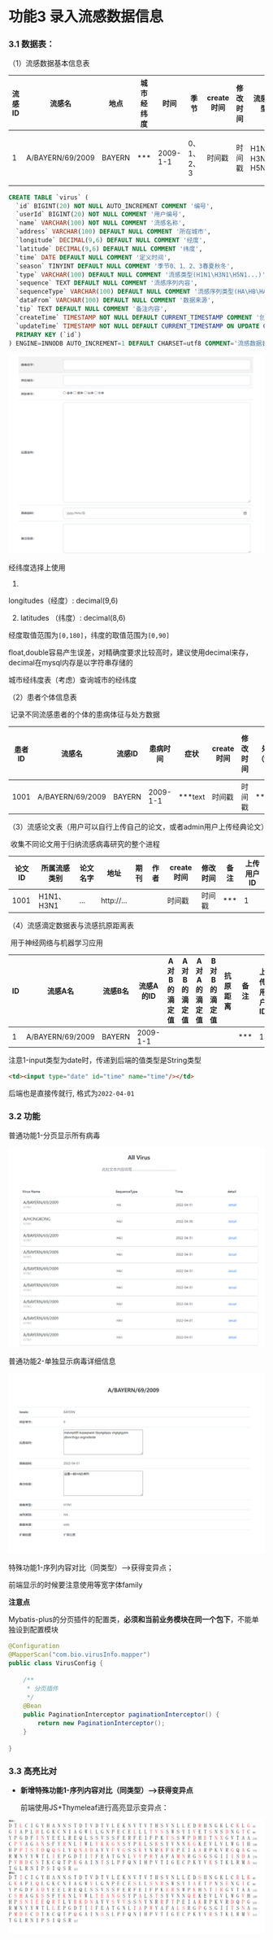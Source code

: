 # 功能3 录入流感数据信息

### 3.1 数据表：

（1）流感数据基本信息表

| 流感ID | 流感名           | 地点   | 城市经纬度 | 时间     | 季节       | create时间 | 修改时间 | 流感类型         | 序列（text)                                                  | 备注 | 上传用户ID | 数据来源           | 序列类型           |
| ------ | ---------------- | ------ | ---------- | -------- | ---------- | ---------- | -------- | ---------------- | ------------------------------------------------------------ | ---- | ---------- | ------------------ | ------------------ |
| 1      | A/BAYERN/69/2009 | BAYERN | ***        | 2009-1-1 | 0、1、2、3 | 时间戳     | 时间戳   | H1N1、H3N2、H5N1 | mdvnptllfl kvpaqnaist tfpytgdppy shgtgtgytm dtvnrthqys ergrwtknte | ***  | 1          | 实验室名字、期刊等 | HA、 PB1、完整序列 |

```sql
CREATE TABLE `virus` (
  `id` BIGINT(20) NOT NULL AUTO_INCREMENT COMMENT '编号',
  `userId` BIGINT(20) NOT NULL COMMENT '用户编号',
  `name` VARCHAR(100) NOT NULL COMMENT '流感名称',
  `address` VARCHAR(100) DEFAULT NULL COMMENT '所在城市',
  `longitude` DECIMAL(9,6) DEFAULT NULL COMMENT '经度',
  `latitude` DECIMAL(9,6) DEFAULT NULL COMMENT '纬度',
  `time` DATE DEFAULT NULL COMMENT '定义时间',
  `season` TINYINT DEFAULT NULL COMMENT '季节0、1、2、3春夏秋冬',
  `type` VARCHAR(100) DEFAULT NULL COMMENT '流感类型(H1N1\H3N1\H5N1...)',
  `sequence` TEXT DEFAULT NULL COMMENT '流感序列内容',
  `sequenceType` VARCHAR(100) DEFAULT NULL COMMENT '流感序列类型(HA\HB\HA1\HA2\null...)',
  `dataFrom` VARCHAR(100) DEFAULT NULL COMMENT '数据来源',
  `tip` TEXT DEFAULT NULL COMMENT '备注内容',
  `createTime` TIMESTAMP NOT NULL DEFAULT CURRENT_TIMESTAMP COMMENT '创建时间',
  `updateTime` TIMESTAMP NOT NULL DEFAULT CURRENT_TIMESTAMP ON UPDATE CURRENT_TIMESTAMP COMMENT '更新时间',
  PRIMARY KEY (`id`)
) ENGINE=INNODB AUTO_INCREMENT=1 DEFAULT CHARSET=utf8 COMMENT='流感数据表';
```

![img](https://github.com/LoveADMilk/BioWeb03/blob/master/summary/image/3-1.PNG?raw=true)


经纬度选择上使用

1.
longitudes（经度）: decimal(9,6)

2. latitudes （纬度）: decimal(8,6)

经度取值范围为`[0,180]`，纬度的取值范围为`[0,90]`

float,double容易产生误差，对精确度要求比较高时，建议使用decimal来存，decimal在mysql内存是以字符串存储的

城市经纬度表（考虑）查询城市的经纬度

（2）患者个体信息表

​			记录不同流感患者的个体的患病体征与处方数据

| 患者ID | 流感名           | 流感ID | 患病时间 | 症状    | create时间 | 修改时间 | 处方（text) | 备注 | 上传用户ID |
| ------ | ---------------- | ------ | -------- | ------- | ---------- | -------- | ----------- | ---- | ---------- |
| 1001   | A/BAYERN/69/2009 | BAYERN | 2009-1-1 | ***text | 时间戳     | 时间戳   | ***text     | ***  | 1          |



（3）流感论文表（用户可以自行上传自己的论文，或者admin用户上传经典论文）

​			收集不同论文用于归纳流感病毒研究的整个进程

| 论文ID | 所属流感类别 | 论文名字 | 地址       | 期刊 | 作者 | create时间 | 修改时间 | 备注 | 上传用户ID |
| ------ | ------------ | -------- | ---------- | ---- | ---- | ---------- | -------- | ---- | ---------- |
| 1001   | H1N1、H3N1   | ...      | http://... |      |      | 时间戳     | 时间戳   | ***  | 1          |

（4）流感滴定数据表与流感抗原距离表

​			用于神经网络与机器学习应用

| ID   | 流感A名          | 流感B名 | 流感A的ID | A对B的滴定值 | A对B的滴定值 | A对A的滴定值 | B对B的滴定值 | 抗原距离 | 备注 | 上传用户ID | 创建时间 | 修改时间 |
| ---- | ---------------- | ------- | --------- | ------------ | ------------ | ------------ | ------------ | -------- | ---- | ---------- | -------- | -------- |
| 1    | A/BAYERN/69/2009 | BAYERN  | 2009-1-1  |              |              |              |              |          | ***  | 1          |          |          |



注意1-input类型为date时，传递到后端的值类型是String类型

```html
<td><input type="date" id="time" name="time"/></td>
```

后端也是直接传就行,	格式为`2022-04-01`

### 3.2 功能



普通功能1-分页显示所有病毒


![img](https://github.com/LoveADMilk/BioWeb03/blob/master/summary/image/3-2.PNG?raw=true)


普通功能2-单独显示病毒详细信息

![img](https://github.com/LoveADMilk/BioWeb03/blob/master/summary/image/3-3.PNG?raw=true)






特殊功能1-序列内容对比（同类型）-->获得变异点；

前端显示的时候要注意使用等宽字体family






**注意点**

Mybatis-plus的分页插件的配置类，**必须和当前业务模块在同一个包下**，不能单独设到配置模块

```java
@Configuration
@MapperScan("com.bio.virusInfo.mapper")
public class VirusConfig {

    /**
     * 分页插件
     */
    @Bean
    public PaginationInterceptor paginationInterceptor() {
        return new PaginationInterceptor();
    }

}
```

### 3.3 高亮比对

- **新增特殊功能1-序列内容对比（同类型）-->获得变异点**

  前端使用JS+Thymeleaf进行高亮显示变异点：

![img](https://github.com/LoveADMilk/BioWeb03/blob/master/summary/image/3-4.PNG?raw=true)
